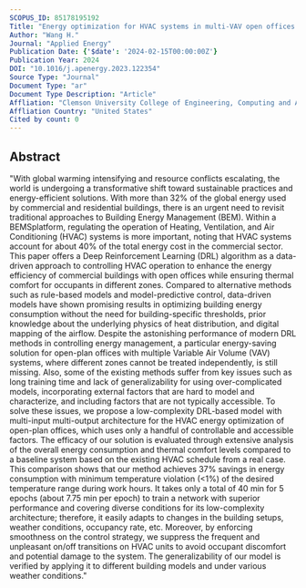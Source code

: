 ```yaml
---
SCOPUS_ID: 85178195192
Title: "Energy optimization for HVAC systems in multi-VAV open offices: A deep reinforcement learning approach"
Author: "Wang H."
Journal: "Applied Energy"
Publication Date: {'$date': '2024-02-15T00:00:00Z'}
Publication Year: 2024
DOI: "10.1016/j.apenergy.2023.122354"
Source Type: "Journal"
Document Type: "ar"
Document Type Description: "Article"
Affliation: "Clemson University College of Engineering, Computing and Applied Sciences"
Affliation Country: "United States"
Cited by count: 0
---
```


## Abstract
"With global warming intensifying and resource conflicts escalating, the world is undergoing a transformative shift toward sustainable practices and energy-efficient solutions. With more than 32% of the global energy used by commercial and residential buildings, there is an urgent need to revisit traditional approaches to Building Energy Management (BEM). Within a BEMSplatform, regulating the operation of Heating, Ventilation, and Air Conditioning (HVAC) systems is more important, noting that HVAC systems account for about 40% of the total energy cost in the commercial sector. This paper offers a Deep Reinforcement Learning (DRL) algorithm as a data-driven approach to controlling HVAC operation to enhance the energy efficiency of commercial buildings with open offices while ensuring thermal comfort for occupants in different zones. Compared to alternative methods such as rule-based models and model-predictive control, data-driven models have shown promising results in optimizing building energy consumption without the need for building-specific thresholds, prior knowledge about the underlying physics of heat distribution, and digital mapping of the airflow. Despite the astonishing performance of modern DRL methods in controlling energy management, a particular energy-saving solution for open-plan offices with multiple Variable Air Volume (VAV) systems, where different zones cannot be treated independently, is still missing. Also, some of the existing methods suffer from key issues such as long training time and lack of generalizability for using over-complicated models, incorporating external factors that are hard to model and characterize, and including factors that are not typically accessible. To solve these issues, we propose a low-complexity DRL-based model with multi-input multi-output architecture for the HVAC energy optimization of open-plan offices, which uses only a handful of controllable and accessible factors. The efficacy of our solution is evaluated through extensive analysis of the overall energy consumption and thermal comfort levels compared to a baseline system based on the existing HVAC schedule from a real case. This comparison shows that our method achieves 37% savings in energy consumption with minimum temperature violation (<1%) of the desired temperature range during work hours. It takes only a total of 40 min for 5 epochs (about 7.75 min per epoch) to train a network with superior performance and covering diverse conditions for its low-complexity architecture; therefore, it easily adapts to changes in the building setups, weather conditions, occupancy rate, etc. Moreover, by enforcing smoothness on the control strategy, we suppress the frequent and unpleasant on/off transitions on HVAC units to avoid occupant discomfort and potential damage to the system. The generalizability of our model is verified by applying it to different building models and under various weather conditions."
